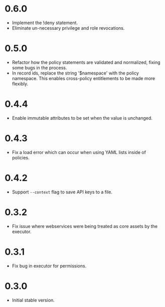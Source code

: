 # 0.6.0

* Implement the !deny statement.
* Eliminate un-necessary privilege and role revocations.

# 0.5.0

* Refactor how the policy statements are validated and normalized, fixing some bugs in the process.
* In record ids, replace the string '$namespace' with the policy namespace. This enables cross-policy
  entitlements to be made more flexibly. 

# 0.4.4

* Enable immutable attributes to be set when the value is unchanged.

# 0.4.3

* Fix a load error which can occur when using YAML lists inside of policies.

# 0.4.2

* Support `--context` flag to save API keys to a file.

# 0.3.2

* Fix issue where webservices were being treated as core assets by the executor.

# 0.3.1

* Fix bug in executor for permissions.

# 0.3.0
 
* Initial stable version.
